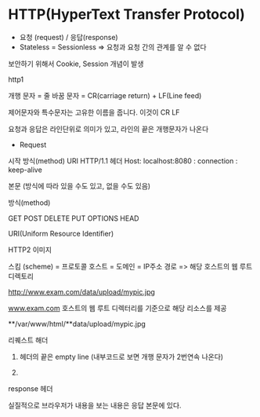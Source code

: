 
# HTTP(HyperText Transfer Protocol)

- 요청 (request) / 응답(response)
- Stateless = Sessionless => 요청과 요청 간의 관계를 알 수 없다

보안하기 위해서 Cookie, Session 개념이 발생

http1 

개행 문자 = 줄 바꿈 문자 = CR(carriage return) + LF(Line feed)




제어문자와 특수문자는 고유한 이름을 줍니다. 이것이 CR LF

요청과 응답은 라인단위로 의미가 있고, 라인의 끝은 개행문자가 나온다

- Request

시작 방식(method) URI HTTP/1.1
헤더 Host: localhost:8080
            :
        connection : keep-alive

본문 (방식에 따라 있을 수도 있고, 없을 수도 있음)

방식(method)

GET
POST
DELETE
PUT
OPTIONS
HEAD


URI(Uniform Resource Identifier)

HTTP2 이미지

스킴 (scheme) = 프로토콜
호스트 = 도메인 = IP주소
경로 => 해당 호스트의 웹 루트 디렉토리

http://www.exam.com/data/upload/mypic.jpg

www.exam.com 호스트의 웹 루트 디렉터리를 기준으로 해당 리소스를 제공

**/var/www/html/**data/upload/mypic.jpg

리퀘스트 해더

1. 헤더의 끝은 empty line (내부코드로 보면 개행 문자가 2번연속 나온다)

2. 

response 헤더

실질적으로 브라우저가 내용을 보는 내용은 응답 본문에 있다.
